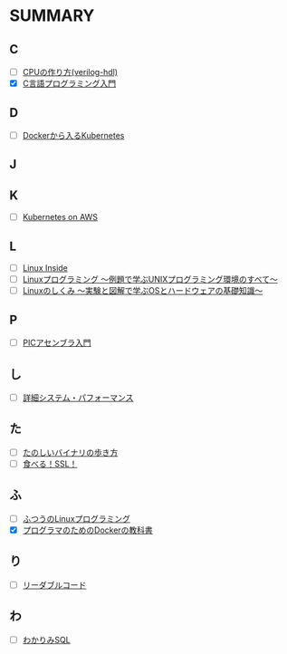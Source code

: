 # SUMMARY
## C
- [ ] [CPUの作り方(verilog-hdl)]()
- [x] [C言語プログラミング入門](https://github.com/thetaru/memorandum/tree/master/Summary/clang)
## D
- [ ] [Dockerから入るKubernetes](https://github.com/thetaru/memorandum/tree/master/Summary/DockerIntoKubernetes)
## J
## K
- [ ] [Kubernetes on AWS](https://github.com/thetaru/memorandum/tree/master/Summary/KubernetesOnAws)
## L
- [ ] [Linux Inside](https://github.com/thetaru/memorandum/tree/master/Summary/LinuxInside)
- [ ] [Linuxプログラミング 〜例題で学ぶUNIXプログラミング環境のすべて〜]()
- [ ] [Linuxのしくみ ～実験と図解で学ぶOSとハードウェアの基礎知識～]()
## P
- [ ] [PICアセンブラ入門]()
## し
- [ ] [詳細システム・パフォーマンス](https://github.com/thetaru/memorandum/tree/master/Summary/SystemPerformance)
## た
- [ ] [たのしいバイナリの歩き方]()
- [ ] [食べる！SSL！]()
## ふ
- [ ] [ふつうのLinuxプログラミング](https://github.com/thetaru/memorandum/tree/master/Summary/FutsuNoLinuxProgramming)
- [x] [プログラマのためのDockerの教科書](https://github.com/thetaru/memorandum/tree/master/Summary/programmer_docker)
## り
- [ ] [リーダブルコード](https://github.com/thetaru/memorandum/tree/master/Summary/ReadableCode)
## わ
- [ ] [わかりみSQL](https://github.com/thetaru/memorandum/tree/master/Summary/wakarimi_SQL)
